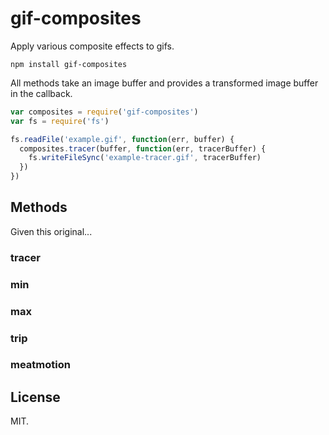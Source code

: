 # gif-composites

Apply various composite effects to gifs.

`npm install gif-composites`

All methods take an image buffer and provides a transformed image buffer in the callback.

```js
var composites = require('gif-composites')
var fs = require('fs')

fs.readFile('example.gif', function(err, buffer) {
  composites.tracer(buffer, function(err, tracerBuffer) {
    fs.writeFileSync('example-tracer.gif', tracerBuffer)
  })
})
```

## Methods

Given this original...



### tracer



### min



### max



### trip



### meatmotion



## License

MIT.
